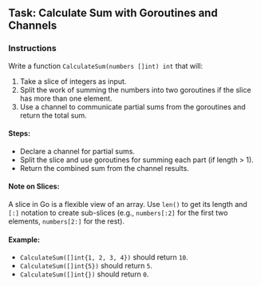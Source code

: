 ## Task: Calculate Sum with Goroutines and Channels

### Instructions

Write a function `CalculateSum(numbers []int) int` that will:
1. Take a slice of integers as input.
2. Split the work of summing the numbers into two goroutines if the slice has more than one element.
3. Use a channel to communicate partial sums from the goroutines and return the total sum.

#### Steps:
- Declare a channel for partial sums.
- Split the slice and use goroutines for summing each part (if length > 1).
- Return the combined sum from the channel results.

#### Note on Slices:
A slice in Go is a flexible view of an array. Use `len()` to get its length and `[:]` notation to create sub-slices (e.g., `numbers[:2]` for the first two elements, `numbers[2:]` for the rest).

#### Example:
- `CalculateSum([]int{1, 2, 3, 4})` should return `10`.
- `CalculateSum([]int{5})` should return `5`.
- `CalculateSum([]int{})` should return `0`.

